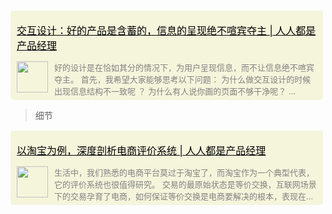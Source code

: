 

<div name="section_div" style="background-color:beige;padding:5px 10px;width:480px;border-radius:5px;margin-top:15px;">
    <div>
        <p>
            <font size=3 style="color:black;">
                <a href="http://www.woshipm.com/pd/2295414.html" _target="blank" style="color:black;">交互设计：好的产品是含蓄的，信息的呈现绝不喧宾夺主 | 人人都是产品经理</a>
            </font>
        </p>
    </div>
    <div style="display:flex;display:-webkit-flex;">
        <div style="width:50px;">
            <img style="width:50px;" src="http://www.woshipm.com/favicon.ico" />
        </div>
        <div style="flex:1;-webkit-flex:1;padding-left:10px;overflow:hidden;">
            <font size=2 color=grey>好的设计是在恰如其分的情况下，为用户呈现信息，而不让信息绝不喧宾夺主。 首先，我希望大家能够思考以下问题： 为什么做交互设计的时候出现信息结构不一致呢 ？ 为什么有人说你画的页面不够干净呢？ ...</font>
        </div>
    </div>
</div>

> 细节

<div name="section_div" style="background-color:beige;padding:5px 10px;width:480px;border-radius:5px;margin-top:15px;">
    <div>
        <p>
            <font size=3 style="color:black;">
                <a href="http://www.woshipm.com/evaluating/2293003.html" _target="blank" style="color:black;">以淘宝为例，深度剖析电商评价系统 | 人人都是产品经理</a>
            </font>
        </p>
    </div>
    <div style="display:flex;display:-webkit-flex;">
        <div style="width:50px;">
            <img style="width:50px;" src="http://www.woshipm.com/favicon.ico" />
        </div>
        <div style="flex:1;-webkit-flex:1;padding-left:10px;overflow:hidden;">
            <font size=2 color=grey>生活中，我们熟悉的电商平台莫过于淘宝了，而淘宝作为一个典型代表，它的评价系统也很值得研究。 交易的最原始状态是等价交换，互联网场景下的交易孕育了电商，如何保证等价交换是电商要解决的根本，表现在...</font>
        </div>
    </div>
</div>

